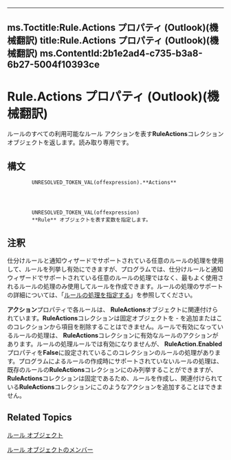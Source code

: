 

---
ms.Toctitle:Rule.Actions プロパティ (Outlook)(機械翻訳)
title:Rule.Actions プロパティ (Outlook)(機械翻訳)
ms.ContentId:2b1e2ad4-c735-b3a8-6b27-5004f10393ce
---
# Rule.Actions プロパティ (Outlook)(機械翻訳)




ルールのすべての利用可能なルール アクションを表す**RuleActions**コレクション オブジェクトを返します。読み取り専用です。

## 構文

            UNRESOLVED_TOKEN_VAL(offexpression).**Actions**




            UNRESOLVED_TOKEN_VAL(offexpression)
            **Rule** オブジェクトを表す変数を指定します。



## 注釈
仕分けルールと通知ウィザードでサポートされている任意のルールの処理を使用して、ルールを列挙し有効にできますが、プログラムでは、仕分けルールと通知ウィザードでサポートされている任意のルールの処理ではなく、最もよく使用されるルールの処理のみ使用してルールを作成できます。ルールの処理のサポートの詳細については、「[ルールの処理を指定する](c5f83c81-0e01-38aa-5ec7-3932b4443e43.md)」を参照してください。



**アクション**プロパティで各ルールは、 **RuleActions**オブジェクトに関連付けられています。**RuleActions**コレクションは固定オブジェクトを - を追加またはこのコレクションから項目を削除することはできません。ルールで有効になっているルールの処理は、 **RuleActions**コレクションに有効なルールのアクションがあります。ルールの処理ルールでは有効になりませんが、 **RuleAction.Enabled**プロパティを**False**に設定されているこのコレクションのルールの処理があります。プログラムによるルールの作成時にサポートされていないルールの処理は、既存のルールの**RuleActions**コレクションにのみ列挙することができますが、 **RuleActions**コレクションは固定であるため、ルールを作成し、関連付けられている**RuleActions**コレクションにこのようなアクションを追加することはできません。



## Related Topics

[ルール オブジェクト](ea2ddbcc-fd65-a636-c6da-79950033f385.md)

[ルール オブジェクトのメンバー](29a5f487-dbcc-7312-c8ba-a05199ce8513.md)




